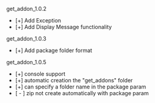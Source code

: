 get_addon_1.0.2
- [+] Add Exception
- [+] Add Display Message functionality

get_addon_1.0.3
- [+] Add package folder format

get_addon_1.0.5
- [+] console support
- [+] automatic creation the "get_addons" folder
- [+] can specify a folder name in the package param
- [ - ] zip not create automatically with package param

